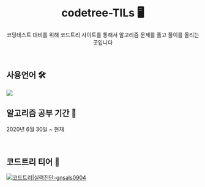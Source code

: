 <div align="center">
  <h1>codetree-TILs 🖥</h1>
  <p>코딩테스트 대비를 위해 코드트리 사이트를 통해서 알고리즘 문제를 풀고 풀이를 올리는 곳입니다</p>
</div>

<br/>

## 사용언어 🛠
<img src="https://img.shields.io/badge/java-007396?style=flat-square&logo=OpenJDK&logoColor=white">
<br/>

## 알고리즘 공부 기간 📅
2020년 6월 30일 ~ 현재

<br/>

## 코드트리 티어 👑
[![코드트리|실력진단-gnsals0904](https://banner.codetree.ai/v1/banner/gnsals0904)](https://www.codetree.ai/profiles/gnsals0904)

<br/>

